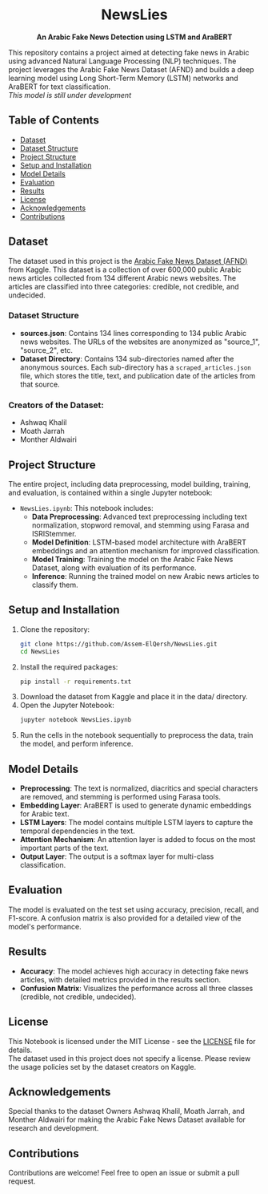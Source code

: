 <div align="center">

# NewsLies
**An Arabic Fake News Detection using LSTM and AraBERT**

</div>

This repository contains a project aimed at detecting fake news in Arabic using advanced Natural Language Processing (NLP) techniques. The project leverages the Arabic Fake News Dataset (AFND) and builds a deep learning model using Long Short-Term Memory (LSTM) networks and AraBERT for text classification.  
*This model is still under development*

## Table of Contents

- [Dataset](#dataset)
- [Dataset Structure](#dataset-structure)
- [Project Structure](#project-structure)
- [Setup and Installation](#setup-and-installation)
- [Model Details](#model-details)
- [Evaluation](#evaluation)
- [Results](#results)
- [License](#license)
- [Acknowledgements](#acknowledgements)
- [Contributions](#contributions)

## Dataset

The dataset used in this project is the [Arabic Fake News Dataset (AFND)](https://www.kaggle.com/datasets/murtadhayaseen/arabic-fake-news-dataset-afnd/data) from Kaggle. This dataset is a collection of over 600,000 public Arabic news articles collected from 134 different Arabic news websites. The articles are classified into three categories: credible, not credible, and undecided.

### Dataset Structure

- **sources.json**: Contains 134 lines corresponding to 134 public Arabic news websites. The URLs of the websites are anonymized as "source_1", "source_2", etc.
- **Dataset Directory**: Contains 134 sub-directories named after the anonymous sources. Each sub-directory has a `scraped_articles.json` file, which stores the title, text, and publication date of the articles from that source.

### Creators of the Dataset:
- Ashwaq Khalil
- Moath Jarrah
- Monther Aldwairi

## Project Structure

The entire project, including data preprocessing, model building, training, and evaluation, is contained within a single Jupyter notebook:

- `NewsLies.ipynb`: This notebook includes:
  - **Data Preprocessing**: Advanced text preprocessing including text normalization, stopword removal, and stemming using Farasa and ISRIStemmer.
  - **Model Definition**: LSTM-based model architecture with AraBERT embeddings and an attention mechanism for improved classification.
  - **Model Training**: Training the model on the Arabic Fake News Dataset, along with evaluation of its performance.
  - **Inference**: Running the trained model on new Arabic news articles to classify them.

## Setup and Installation

1. Clone the repository:
   ```bash
   git clone https://github.com/Assem-ElQersh/NewsLies.git
   cd NewsLies
   ```
2. Install the required packages:
   ```bash
   pip install -r requirements.txt
   ```
3. Download the dataset from Kaggle and place it in the data/ directory.
4. Open the Jupyter Notebook:
   ```bash
   jupyter notebook NewsLies.ipynb
   ```
5. Run the cells in the notebook sequentially to preprocess the data, train the model, and perform inference.

## Model Details

-  **Preprocessing**: The text is normalized, diacritics and special characters are removed, and stemming is performed using Farasa tools.
-  **Embedding Layer**: AraBERT is used to generate dynamic embeddings for Arabic text.
-  **LSTM Layers**: The model contains multiple LSTM layers to capture the temporal dependencies in the text.
-  **Attention Mechanism**: An attention layer is added to focus on the most important parts of the text.
-  **Output Layer**: The output is a softmax layer for multi-class classification.

## Evaluation
  The model is evaluated on the test set using accuracy, precision, recall, and F1-score. A confusion matrix is also provided for a detailed view of the model's performance.

## Results
-  **Accuracy**: The model achieves high accuracy in detecting fake news articles, with detailed metrics provided in the results section.
-  **Confusion Matrix**: Visualizes the performance across all three classes (credible, not credible, undecided).

## License
This Notebook is licensed under the MIT License - see the [LICENSE](https://github.com/Assem-ElQersh/NewsLies/blob/main/LICENSE) file for details.  
The dataset used in this project does not specify a license. Please review the usage policies set by the dataset creators on Kaggle.

## Acknowledgements
Special thanks to the dataset Owners Ashwaq Khalil, Moath Jarrah, and Monther Aldwairi for making the Arabic Fake News Dataset available for research and development.

## Contributions
Contributions are welcome! Feel free to open an issue or submit a pull request.
